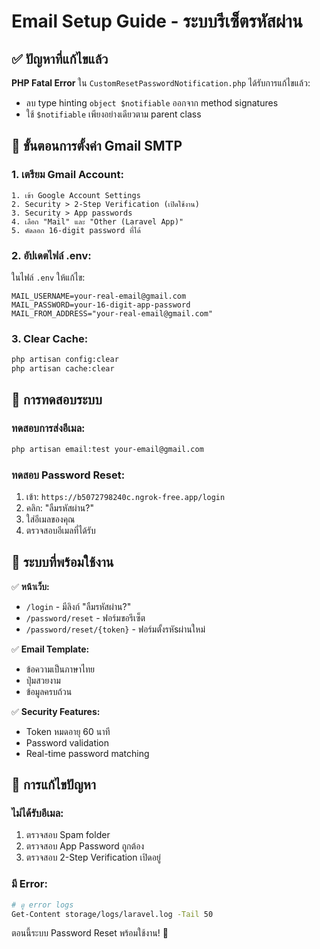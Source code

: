 # Email Setup Guide - ระบบรีเซ็ตรหัสผ่าน

## ✅ ปัญหาที่แก้ไขแล้ว

**PHP Fatal Error** ใน `CustomResetPasswordNotification.php` ได้รับการแก้ไขแล้ว:
- ลบ type hinting `object $notifiable` ออกจาก method signatures
- ใช้ `$notifiable` เพียงอย่างเดียวตาม parent class

## 📧 ขั้นตอนการตั้งค่า Gmail SMTP

### 1. เตรียม Gmail Account:
```
1. เข้า Google Account Settings
2. Security > 2-Step Verification (เปิดใช้งาน)
3. Security > App passwords
4. เลือก "Mail" และ "Other (Laravel App)"
5. คัดลอก 16-digit password ที่ได้
```

### 2. อัปเดตไฟล์ .env:
ในไฟล์ `.env` ให้แก้ไข:
```env
MAIL_USERNAME=your-real-email@gmail.com
MAIL_PASSWORD=your-16-digit-app-password
MAIL_FROM_ADDRESS="your-real-email@gmail.com"
```

### 3. Clear Cache:
```bash
php artisan config:clear
php artisan cache:clear
```

## 🧪 การทดสอบระบบ

### ทดสอบการส่งอีเมล:
```bash
php artisan email:test your-email@gmail.com
```

### ทดสอบ Password Reset:
1. เข้า: `https://b5072798240c.ngrok-free.app/login`
2. คลิก: "ลืมรหัสผ่าน?"
3. ใส่อีเมลของคุณ
4. ตรวจสอบอีเมลที่ได้รับ

## 🎯 ระบบที่พร้อมใช้งาน

✅ **หน้าเว็บ:**
- `/login` - มีลิงก์ "ลืมรหัสผ่าน?"
- `/password/reset` - ฟอร์มขอรีเซ็ต
- `/password/reset/{token}` - ฟอร์มตั้งรหัsผ่านใหม่

✅ **Email Template:**
- ข้อความเป็นภาษาไทย
- ปุ่มสวยงาม
- ข้อมูลครบถ้วน

✅ **Security Features:**
- Token หมดอายุ 60 นาที
- Password validation
- Real-time password matching

## 🔧 การแก้ไขปัญหา

### ไม่ได้รับอีเมล:
1. ตรวจสอบ Spam folder
2. ตรวจสอบ App Password ถูกต้อง
3. ตรวจสอบ 2-Step Verification เปิดอยู่

### มี Error:
```bash
# ดู error logs
Get-Content storage/logs/laravel.log -Tail 50
```

ตอนนี้ระบบ Password Reset พร้อมใช้งาน! 🚀
